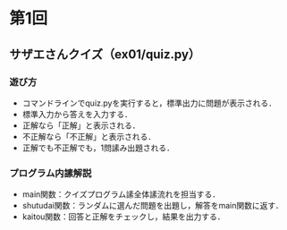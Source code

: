 # 第1回
## サザエさんクイズ（ex01/quiz.py）
### 遊び方
* コマンドラインでquiz.pyを実行すると，標準出力に問題が表示される．
* 標準入力から答えを入力する．
* 正解なら「正解」と表示される．
* 不正解なら「不正解」と表示される．
* 正解でも不正解でも，1問䛾み出題される．
### プログラム内䛾解説
* main関数：クイズプログラム䛾全体䛾流れを担当する．
* shutudai関数：ランダムに選んだ問題を出題し，解答をmain関数に返す．
* kaitou関数：回答と正解をチェックし，結果を出力する．